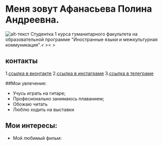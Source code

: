 # Меня зовут Афанасьева Полина Андреевна.
![alt-текст](https://pp.userapi.com/c836533/v836533793/5853b/bDsSuxmq_Z0.jpg "Необязательный титул")
Студентка 1 курса гуманитарного факультета на образовательной программе "Иностранные языки и межкультурная коммуникация".< >< >
## контакты 
 1.[ссылка в вконтакте](hhtp://www.vk.com/polinaaf/)
 2.[ссылка в инстаграме](hhtp://www.instagram.com/tiskau_tornado/)
 3.[ссылка в телеграме](hhtp://t.me/polinafanaseva/)
 
 ##Мои увлечения:
 * Учусь играть на гитаре;
 * Професионально занимаюсь плаванием;
 * Обожаю читать
 * Люблю ходить на выставки
 
## Мои интересы:
 -  Мой любимый фильм: 
 
 



